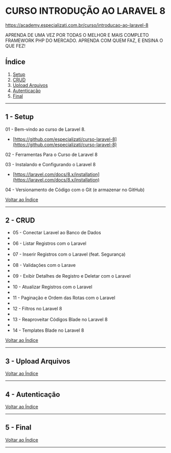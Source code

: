 # CURSO INTRODUÇÃO AO LARAVEL 8

https://academy.especializati.com.br/curso/introducao-ao-laravel-8

APRENDA DE UMA VEZ POR TODAS O MELHOR E MAIS COMPLETO FRAMEWORK PHP DO MERCADO. APRENDA COM QUEM FAZ, E ENSINA O QUE FEZ!

## <a name="indice">Índice</a>

1. [Setup](#parte1)     
2. [CRUD](#parte2)     
3. [Upload Arquivos](#parte3)     
4. [Autenticação](#parte4)     
5. [Final](#parte5)     
---


## <a name="parte1">1 - Setup</a>

01 - Bem-vindo ao curso de Laravel 8.

- [https://github.com/especializati/curso-laravel-8](https://github.com/especializati/curso-laravel-8)


02 - Ferramentas Para o Curso de Laravel 8

03 - Instalando e Configurando o Laravel 8

- [https://laravel.com/docs/8.x/installation](https://laravel.com/docs/8.x/installation)


04 - Versionamento de Código com o Git (e armazenar no GitHub)

[Voltar ao Índice](#indice)

---


## <a name="parte2">2 - CRUD</a>

- 05 - Conectar Laravel ao Banco de Dados
- 
- 06 - Listar Registros com o Laravel
- 
- 07 - Inserir Registros com o Laravel (feat. Segurança)
- 
- 08 - Validações com o Larave
- 
- 09 - Exibir Detalhes de Registro e Deletar com o Laravel
- 
- 10 - Atualizar Registros com o Laravel
- 
- 11 - Paginação e Ordem das Rotas com o Laravel
- 
- 12 - Filtros no Laravel 8
- 
- 13 - Reaproveitar Códigos Blade no Laravel 8
- 
- 14 - Templates Blade no Laravel 8


[Voltar ao Índice](#indice)

---


## <a name="parte3">3 - Upload Arquivos</a>



[Voltar ao Índice](#indice)

---


## <a name="parte4">4 - Autenticação</a>



[Voltar ao Índice](#indice)

---


## <a name="parte5">5 - Final</a>



[Voltar ao Índice](#indice)

---

